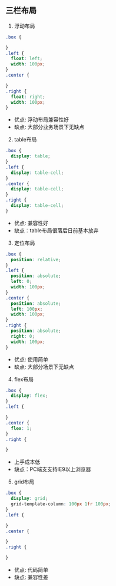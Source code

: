 ## 三栏布局

1. 浮动布局
```css
.box {

}
.left {
  float: left;
  width: 100px;
}
.center {

}
.right {
  float: right;
  width: 100px;
}
```
- 优点: 浮动布局兼容性好
- 缺点: 大部分业务场景下无缺点

2. table布局
```css
.box {
  display: table;
}
.left {
  display: table-cell;
}
.center {
  display: table-cell;
}
.right {
  display: table-cell;
}
```
- 优点: 兼容性好
- 缺点：table布局很落后日前基本放弃

3. 定位布局
```css
.box {
  position: relative;
}
.left {
  position: absolute;
  left: 0;
  width: 100px;
}
.center {
  position: absolute;
  left: 100px;
  width: 100px;
}
.right {
  position: absolute;
  right: 0;
  width: 100px;
}
```
- 优点: 使用简单
- 缺点: 大部分场景下无缺点

4. flex布局
```css
.box {
  display: flex;
}
.left {

}
.center {
  flex: 1;
}
.right {

}
```
- 上手成本低
- 缺点：PC端支支持IE9以上浏览器

5. grid布局

```css
.box {
  display: grid;
  grid-template-column: 100px 1fr 100px;
}
.left {

}
.center {

}
.right {

}
```

- 优点: 代码简单
- 缺点: 兼容性差

 

